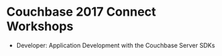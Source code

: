# Couchbase 2017 Connect Workshops

* Developer: Application Development with the Couchbase Server SDKs

